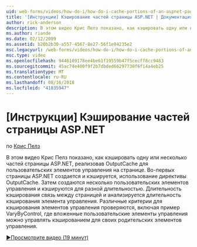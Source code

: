 ```yaml
---
uid: web-forms/videos/how-do-i/how-do-i-cache-portions-of-an-aspnet-page
title: '[Инструкции] Кэширование частей страницы ASP.NET | Документация Майкрософт'
author: rick-anderson
description: В этом видео Крис Пелз показано, как кэшировать одну или несколько частей страницы ASP.NET, реализовав OutputCache для пользовательских элементов управления на странице. Во-первых,...
ms.author: riande
ms.date: 02/12/2009
ms.assetid: b20b2b30-a557-4567-8e27-56f1e04235e2
msc.legacyurl: /web-forms/videos/how-do-i/how-do-i-cache-portions-of-an-aspnet-page
msc.type: video
ms.openlocfilehash: 9446109178ee4be61f19559b47f5cecff8cc9483
ms.sourcegitcommit: 45ac74e400f9f2b7dbded66297730f6f14a4eb25
ms.translationtype: MT
ms.contentlocale: ru-RU
ms.lasthandoff: 08/16/2018
ms.locfileid: "41835947"
---
```

<a name="how-do-i-cache-portions-of-an-aspnet-page"></a>[Инструкции] Кэширование частей страницы ASP.NET
====================
по [Крис Пелз](https://twitter.com/chrispels)

В этом видео Крис Пелз показано, как кэшировать одну или несколько частей страницы ASP.NET, реализовав OutputCache для пользовательских элементов управления на странице. Во-первых страницы ASP.NET создается и кэшируется, использование директивы OutputCache. Затем создаются несколько пользовательских элементов управления и кэшируются для разной длительностью. Длительность кэширования связь между страницей и анализируется длительность кэширования элемента управления. Различные критерии для кэширования элементов управления проверяются, включая пример VaryByControl, где вложенные пользовательские элементы управления можно управлять кэшированием для своих родительских элементов управления.

[&#9654;Просмотрите видео (19 минут)](https://channel9.msdn.com/Blogs/ASP-NET-Site-Videos/how-do-i-cache-portions-of-an-aspnet-page)
